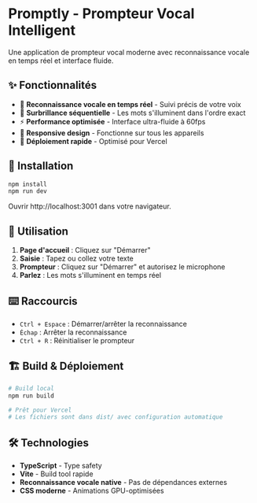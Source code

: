 # Promptly - Prompteur Vocal Intelligent

Une application de prompteur vocal moderne avec reconnaissance vocale en temps réel et interface fluide.

## ✨ Fonctionnalités

- 🎤 **Reconnaissance vocale en temps réel** - Suivi précis de votre voix
- 🎯 **Surbrillance séquentielle** - Les mots s'illuminent dans l'ordre exact
- ⚡ **Performance optimisée** - Interface ultra-fluide à 60fps
- 📱 **Responsive design** - Fonctionne sur tous les appareils
- 🚀 **Déploiement rapide** - Optimisé pour Vercel

## 🚀 Installation

```bash
npm install
npm run dev
```

Ouvrir http://localhost:3001 dans votre navigateur.

## 📖 Utilisation

1. **Page d'accueil** : Cliquez sur "Démarrer"
2. **Saisie** : Tapez ou collez votre texte
3. **Prompteur** : Cliquez sur "Démarrer" et autorisez le microphone
4. **Parlez** : Les mots s'illuminent en temps réel

## ⌨️ Raccourcis

- `Ctrl + Espace` : Démarrer/arrêter la reconnaissance
- `Échap` : Arrêter la reconnaissance
- `Ctrl + R` : Réinitialiser le prompteur

## 🏗️ Build & Déploiement

```bash
# Build local
npm run build

# Prêt pour Vercel
# Les fichiers sont dans dist/ avec configuration automatique
```

## 🛠️ Technologies

- **TypeScript** - Type safety
- **Vite** - Build tool rapide
- **Reconnaissance vocale native** - Pas de dépendances externes
- **CSS moderne** - Animations GPU-optimisées